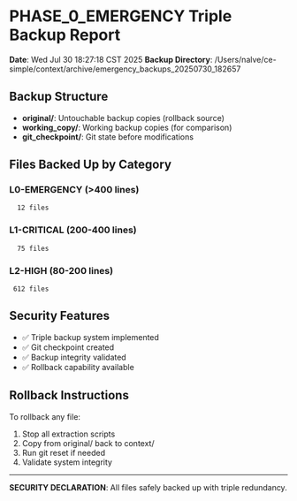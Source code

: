 # PHASE_0_EMERGENCY Triple Backup Report

**Date**: Wed Jul 30 18:27:18 CST 2025
**Backup Directory**: /Users/nalve/ce-simple/context/archive/emergency_backups_20250730_182657

## Backup Structure
- **original/**: Untouchable backup copies (rollback source)
- **working_copy/**: Working backup copies (for comparison)
- **git_checkpoint/**: Git state before modifications

## Files Backed Up by Category

### L0-EMERGENCY (>400 lines)
      12 files

### L1-CRITICAL (200-400 lines)  
      75 files

### L2-HIGH (80-200 lines)
     612 files

## Security Features
- ✅ Triple backup system implemented
- ✅ Git checkpoint created
- ✅ Backup integrity validated
- ✅ Rollback capability available

## Rollback Instructions
To rollback any file:
1. Stop all extraction scripts
2. Copy from original/ back to context/
3. Run git reset if needed
4. Validate system integrity

---
**SECURITY DECLARATION**: All files safely backed up with triple redundancy.
